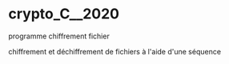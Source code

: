 # crypto_C__2020
programme chiffrement fichier

chiffrement et déchiffrement de fichiers à l'aide d'une séquence

